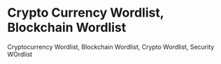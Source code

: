 # Crypto Currency Wordlist, Blockchain Wordlist
Cryptocurrency Wordlist, Blockchain Wordlist, Crypto Wordlist, Security WOrdlist
